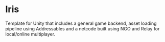 # Iris
Template for Unity that includes a general game backend, asset loading pipeline using Addressables and a netcode built using NGO and Relay for local/online multiplayer.
